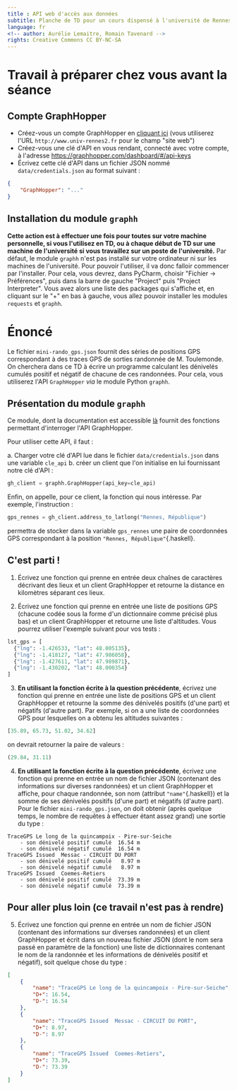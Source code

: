 ```yaml
---
title : API web d'accès aux données
subtitle: Planche de TD pour un cours dispensé à l'université de Rennes 2
language: fr
<!-- author: Aurélie Lemaitre, Romain Tavenard -->
rights: Creative Commons CC BY-NC-SA
---
```


# Travail à préparer chez vous avant la séance

## Compte GraphHopper

* Créez-vous un compte GraphHopper en
[cliquant ici](https://graphhopper.com/dashboard/#/register) (vous
utiliserez l'URL `http://www.univ-rennes2.fr` pour le champ "site web")
* Créez-vous une clé d'API en vous rendant, connecté avec votre compte, à
l'adresse <https://graphhopper.com/dashboard/#/api-keys>
* Écrivez cette clé d'API dans un fichier JSON nommé `data/credentials.json` au
format suivant :
```json
{
    "GraphHopper": "..."
}
```


## Installation du module `graphh`

**Cette action est à effectuer une fois pour toutes sur votre machine personnelle, si vous l'utilisez en TD, ou à chaque début de TD sur une machine de l'université si vous travaillez sur un poste de l'université.**
Par défaut, le module `graphh` n'est pas
installé sur votre ordinateur ni sur les machines de l'université.
Pour pouvoir l'utiliser, il va donc falloir commencer par l'installer.
Pour cela, vous devrez, dans PyCharm, choisir "Fichier -> Préférences", puis dans la barre de gauche "Project" puis "Project Interpreter". Vous avez alors une liste des packages qui s'affiche et, en cliquant sur le "+" en bas à gauche, vous allez pouvoir installer les modules `requests` et `graphh`.


# Énoncé

Le fichier `mini-rando_gps.json` fournit des séries de positions GPS correspondant à
des traces GPS de sorties randonnée de M. Toulemonde.
On cherchera dans ce TD à écrire un programme calculant les dénivelés cumulés
positif et négatif de chacune de ces randonnées.
Pour cela, vous utiliserez l'API `GraphHopper` _via_ le module
Python `graphh`.

## Présentation du module `graphh`

Ce module, dont la documentation est accessible
[là](https://graphh.readthedocs.io/en/latest/) fournit des fonctions permettant
d'interroger l'API GraphHopper.

Pour utiliser cette API, il faut :

a. Charger votre clé d'API lue dans le fichier `data/credentials.json` dans une
variable `cle_api`
b. créer un client que l'on initialise en lui fournissant notre clé d'API :
```python
gh_client = graphh.GraphHopper(api_key=cle_api)
```

Enfin, on appelle, pour ce client, la fonction qui nous intéresse.
Par exemple, l'instruction :
```python
gps_rennes = gh_client.address_to_latlong("Rennes, République")
```
permettra de stocker dans la variable `gps_rennes` une paire de coordonnées
GPS correspondant à la position `"Rennes, République"`{.haskell}.

## C'est parti !

1. Écrivez une fonction qui prenne en entrée deux chaînes de caractères
décrivant des lieux et un client GraphHopper et retourne la distance en
kilomètres séparant ces lieux.

2. Écrivez une fonction qui prenne en entrée une liste de positions GPS
(chacune codée sous la forme d'un dictionnaire comme précisé plus bas) et un
client GraphHopper et retourne une liste d'altitudes.
Vous pourrez utiliser l'exemple suivant pour vos tests :
```python
lst_gps = [
  {"lng": -1.426533, "lat": 48.005135},
  {"lng": -1.418127, "lat": 47.986058},
  {"lng": -1.427611, "lat": 47.989871},
  {"lng": -1.430202, "lat": 48.000354}
]
```

3. **En utilisant la fonction écrite à la question précédente**,
écrivez une fonction qui prenne en entrée une liste de positions GPS et un
client GraphHopper et retourne la somme des dénivelés positifs (d'une part) et
négatifs (d'autre part).
Par exemple, si on a une liste de coordonnées GPS pour lesquelles on a obtenu
les altitudes suivantes :
```python
[35.89, 65.73, 51.02, 34.62]
```
on devrait retourner la paire de valeurs :
```python
(29.84, 31.11)
```

4. **En utilisant la fonction écrite à la question précédente**,
écrivez une fonction qui prenne en entrée un nom de fichier JSON
(contenant des informations sur diverses randonnées) et un client GraphHopper
et affiche, pour chaque randonnée, son nom (attribut `"name"`{.haskell}) et la
somme de ses dénivelés positifs (d'une part) et négatifs (d'autre part).
Pour le fichier `mini-rando_gps.json`, on doit obtenir (après quelque temps, le
nombre de requêtes à effectuer étant assez grand) une sortie du type :
```
TraceGPS Le long de la quincampoix - Pire-sur-Seiche
	- son dénivelé positif cumulé  16.54 m
	- son dénivelé négatif cumulé  16.54 m
TraceGPS Issued  Messac - CIRCUIT DU PORT
	- son dénivelé positif cumulé   8.97 m
	- son dénivelé négatif cumulé   8.97 m
TraceGPS Issued  Coemes-Retiers
	- son dénivelé positif cumulé  73.39 m
	- son dénivelé négatif cumulé  73.39 m
```
<!-- Il est possible que vous ayez une erreur vous indiquant que vous avez atteint
votre quota de requêtes à l'API GraphHopper, dans ce cas, ré-essayez avec le
fichier `mini-rando_gps.json` disponible sur CURSUS, pour lequel vous devriez
obtenir des dénivelés (positifs et négatifs) de 14.77m, 8.34m et 74.71m
respectivement. -->

## Pour aller plus loin (ce travail n'est pas à rendre)

5. Écrivez une fonction qui prenne en entrée un nom de fichier JSON
(contenant des informations sur diverses randonnées) et un client GraphHopper
et écrit dans un nouveau fichier JSON (dont le nom sera passé en paramètre de
la fonction) une liste de dictionnaires contenant le nom de la randonnée et
les informations de dénivelés positif et négatif),
soit quelque chose du type :
```json
[
    {
        "name": "TraceGPS Le long de la quincampoix - Pire-sur-Seiche",
        "D+": 16.54,
        "D-": 16.54
    },
    {
        "name": "TraceGPS Issued  Messac - CIRCUIT DU PORT",
        "D+": 8.97,
        "D-": 8.97
    },
    {
        "name": "TraceGPS Issued  Coemes-Retiers",
        "D+": 73.39,
        "D-": 73.39
    }
]
```
